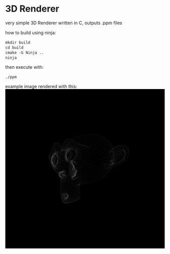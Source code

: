 # 3D Renderer
very simple 3D Renderer written in C, outputs .ppm files

how to build using ninja:
```
mkdir build
cd build
cmake -G Ninja ..
ninja
```
then execute with:
```
./ppm
```

example image rendered with this:
![alt text](https://github.com/arvFlash/3d-Renderer/blob/master/example.png?raw=true)

